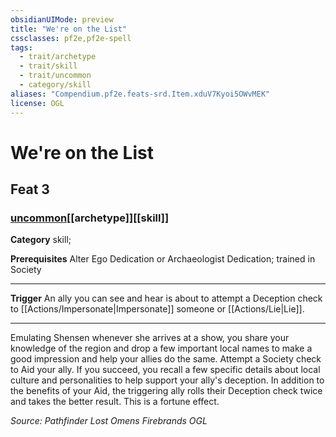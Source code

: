 ```yaml
---
obsidianUIMode: preview
title: "We're on the List"
cssclasses: pf2e,pf2e-spell
tags:
  - trait/archetype
  - trait/skill
  - trait/uncommon
  - category/skill
aliases: "Compendium.pf2e.feats-srd.Item.xduV7Kyoi5OWvMEK"
license: OGL
---
```

# We're on the List
## Feat 3
### [uncommon](uncommon "Uncommon Rarity Trait")[[archetype]][[skill]]

**Category** skill; 



**Prerequisites** Alter Ego Dedication or Archaeologist Dedication; trained in Society
* * *
**Trigger** An ally you can see and hear is about to attempt a Deception check to [[Actions/Impersonate|Impersonate]] someone or [[Actions/Lie|Lie]].

* * *

Emulating Shensen whenever she arrives at a show, you share your knowledge of the region and drop a few important local names to make a good impression and help your allies do the same. Attempt a Society check to Aid your ally. If you succeed, you recall a few specific details about local culture and personalities to help support your ally's deception. In addition to the benefits of your Aid, the triggering ally rolls their Deception check twice and takes the better result. This is a fortune effect.

*Source: Pathfinder Lost Omens Firebrands*
*OGL*